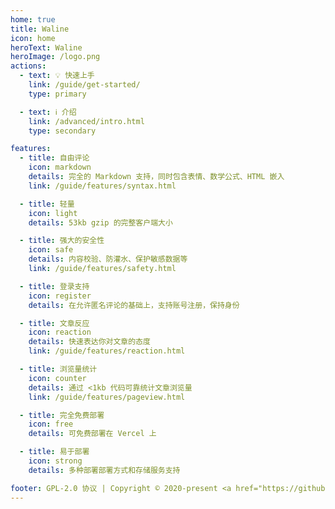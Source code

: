 ```yaml
---
home: true
title: Waline
icon: home
heroText: Waline
heroImage: /logo.png
actions:
  - text: 💡 快速上手
    link: /guide/get-started/
    type: primary

  - text: ℹ️ 介绍
    link: /advanced/intro.html
    type: secondary

features:
  - title: 自由评论
    icon: markdown
    details: 完全的 Markdown 支持，同时包含表情、数学公式、HTML 嵌入
    link: /guide/features/syntax.html

  - title: 轻量
    icon: light
    details: 53kb gzip 的完整客户端大小

  - title: 强大的安全性
    icon: safe
    details: 内容校验、防灌水、保护敏感数据等
    link: /guide/features/safety.html

  - title: 登录支持
    icon: register
    details: 在允许匿名评论的基础上，支持账号注册，保持身份

  - title: 文章反应
    icon: reaction
    details: 快速表达你对文章的态度
    link: /guide/features/reaction.html

  - title: 浏览量统计
    icon: counter
    details: 通过 <1kb 代码可靠统计文章浏览量
    link: /guide/features/pageview.html

  - title: 完全免费部署
    icon: free
    details: 可免费部署在 Vercel 上

  - title: 易于部署
    icon: strong
    details: 多种部署部署方式和存储服务支持

footer: GPL-2.0 协议 | Copyright © 2020-present <a href="https://github.com/lizheming" rel="noopener noreferrer " target="_blank">lizheming</a> | 主题使用 <a href="https://vuepress-theme-hope.github.io/v2/zh/" rel="noopener noreferrer " target="_blank">vuepress-theme-hope</a>
---
```

